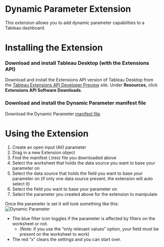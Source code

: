 
# Dynamic Parameter Extension
This extension allows you to add dynamic parameter capabilities to a Tableau dashboard.

# Installing the Extension

### Download and install Tableau Desktop (with the Extensions API)

Download and install the Extensions API version of Tableau Desktop from the [Tableau Extensions API Developer Preview](https://prerelease.tableau.com) site. Under **Resources**, click **Extensions API Software Downloads**. 

### Download and install the Dynamic Parameter manifest file

Download the Dynamic Parameter [manifest file](https://keshiarose.github.io/Dynamic-Parameter/DynamicParameter.trex). 

# Using the Extension
1.	Create an open input (All) parameter
2.	Drag in a new Extension object
3.	Find the manifest (.trex) file you downloaded above
4.	Select the worksheet that holds the data source you want to base your parameter on
5.	Select the data source that holds the field you want to base your parameter on (if only one data source present, the extension will auto select it)
6.	Select the field you want to base your parameter on
7.	Select the parameter you created above for the extension to manipulate

Once the parameter is set it will look something like this:
![Dynamic Parameter](https://raw.githubusercontent.com/KeshiaRose/Dynamic-Parameter/master/hosted/imgs/dp_preview.png)
- The blue filter icon toggles if the parameter is affected by filters on the worksheet or not.
    - (Note: if you use the “only relevant values” option, your field must be present on the worksheet to work)
- The red “x” clears the settings and you can start over.